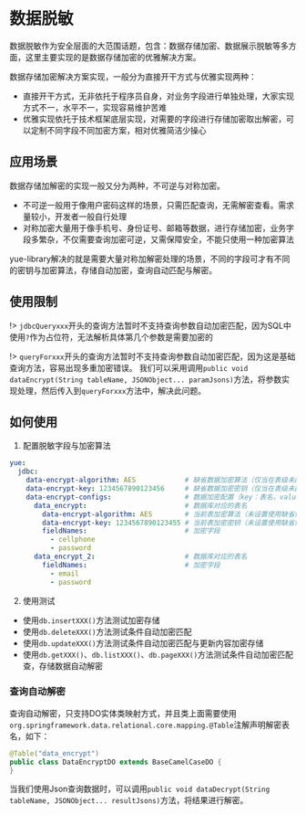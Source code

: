 # 数据脱敏
数据脱敏作为安全层面的大范围话题，包含：数据存储加密、数据展示脱敏等多方面，这里主要实现的是数据存储加密的优雅解决方案。

数据存储加密解决方案实现，一般分为直接开干方式与优雅实现两种：
- 直接开干方式，无非依托于程序员自身，对业务字段进行单独处理，大家实现方式不一，水平不一，实现容易维护苦难
- 优雅实现依托于技术框架底层实现，对需要的字段进行存储加密取出解密，可以定制不同字段不同加密方案，相对优雅简洁少操心

## 应用场景
数据存储加解密的实现一般又分为两种，不可逆与对称加密。
- 不可逆一般用于像用户密码这样的场景，只需匹配查询，无需解密查看。需求量较小，开发者一般自行处理
- 对称加密大量用于像手机号、身份证号、邮箱等数据，进行存储加密，业务字段多繁杂，不仅需要查询加密可逆，又需保障安全，不能只使用一种加密算法

yue-library解决的就是需要大量对称加解密处理的场景，不同的字段可才有不同的密钥与加密算法，存储自动加密，查询自动匹配与解密。

## 使用限制
!> `jdbcQueryxxx`开头的查询方法暂时不支持查询参数自动加密匹配，因为SQL中使用`?`作为占位符，无法解析具体第几个参数是需要加密的

!> `queryForxxx`开头的查询方法暂时不支持查询参数自动加密匹配，因为这是基础查询方法，容易出现多重加密错误。
我们可以采用调用`public void dataEncrypt(String tableName, JSONObject... paramJsons)`方法，将参数实现处理，然后传入到`queryForxxx`方法中，解决此问题。

## 如何使用
1. 配置脱敏字段与加密算法
```yml
yue:
  jdbc:
    data-encrypt-algorithm: AES            # 缺省数据加密算法（仅当在表级未配置单独的加密算法时，以缺省值的方式生效）
    data-encrypt-key: 1234567890123456     # 缺省数据加密密钥（仅当在表级未配置单独的加密密钥时，以缺省值的方式生效）
    data-encrypt-configs:                  # 数据加密配置（key：表名，value：数据加密规则）
      data_encrypt:                        # 数据库对应的表名
        data-encrypt-algorithm: AES        # 当前表加密算法（未设置使用缺省值）
        data-encrypt-key: 1234567890123455 # 当前表加密密钥（未设置使用缺省值）
        fieldNames:                        # 加密字段
          - cellphone
          - password
      data_encrypt_2:                      # 数据库对应的表名
        fieldNames:                        # 加密字段
          - email
          - password
```

2. 使用测试
- 使用`db.insertXXX()`方法测试加密存储
- 使用`db.deleteXXX()`方法测试条件自动加密匹配
- 使用`db.updateXXX()`方法测试条件自动加密匹配与更新内容加密存储
- 使用`db.getXXX()`、`db.listXXX()`、`db.pageXXX()`方法测试条件自动加密匹配查，存储数据自动解密

### 查询自动解密
查询自动解密，只支持DO实体类映射方式，并且类上面需要使用`org.springframework.data.relational.core.mapping.@Table`注解声明解密表名，如下：
```java
@Table("data_encrypt")
public class DataEncryptDO extends BaseCamelCaseDO {
}
```

当我们使用Json查询数据时，可以调用`public void dataDecrypt(String tableName, JSONObject... resultJsons)`方法，将结果进行解密。